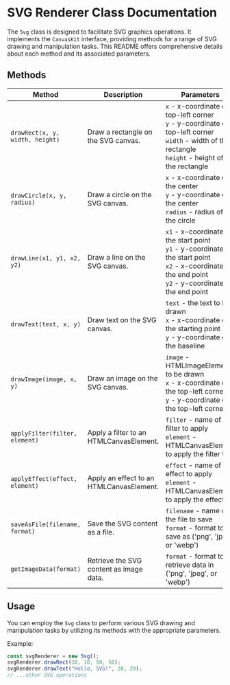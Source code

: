 # SVG Renderer Class Documentation

The `Svg` class is designed to facilitate SVG graphics operations. It implements the `CanvasKit` interface, providing methods for a range of SVG drawing and manipulation tasks. This README offers comprehensive details about each method and its associated parameters.

## Methods

| Method                                              | Description                                      | Parameters                                          |
| --------------------------------------------------- | ------------------------------------------------ | --------------------------------------------------- |
| `drawRect(x, y, width, height)`                    | Draw a rectangle on the SVG canvas.              | `x` - x-coordinate of top-left corner<br> `y` - y-coordinate of top-left corner<br> `width` - width of the rectangle<br> `height` - height of the rectangle |
| `drawCircle(x, y, radius)`                         | Draw a circle on the SVG canvas.                 | `x` - x-coordinate of the center<br> `y` - y-coordinate of the center<br> `radius` - radius of the circle |
| `drawLine(x1, y1, x2, y2)`                        | Draw a line on the SVG canvas.                   | `x1` - x-coordinate of the start point<br> `y1` - y-coordinate of the start point<br> `x2` - x-coordinate of the end point<br> `y2` - y-coordinate of the end point |
| `drawText(text, x, y)`                            | Draw text on the SVG canvas.                    | `text` - the text to be drawn<br> `x` - x-coordinate of the starting point<br> `y` - y-coordinate of the baseline |
| `drawImage(image, x, y)`                          | Draw an image on the SVG canvas.                | `image` - HTMLImageElement to be drawn<br> `x` - x-coordinate of the top-left corner<br> `y` - y-coordinate of the top-left corner |
| `applyFilter(filter, element)`                    | Apply a filter to an HTMLCanvasElement.         | `filter` - name of the filter to apply<br> `element` - HTMLCanvasElement to apply the filter to |
| `applyEffect(effect, element)`                    | Apply an effect to an HTMLCanvasElement.        | `effect` - name of the effect to apply<br> `element` - HTMLCanvasElement to apply the effect to |
| `saveAsFile(filename, format)`                    | Save the SVG content as a file.                 | `filename` - name of the file to save<br> `format` - format to save as ('png', 'jpeg', or 'webp') |
| `getImageData(format)`                            | Retrieve the SVG content as image data.         | `format` - format to retrieve data in ('png', 'jpeg', or 'webp') |

## Usage

You can employ the `Svg` class to perform various SVG drawing and manipulation tasks by utilizing its methods with the appropriate parameters.

Example:

```typescript
const svgRenderer = new Svg();
svgRenderer.drawRect(10, 10, 50, 50);
svgRenderer.drawText("Hello, SVG!", 20, 20);
// ...other SVG operations
